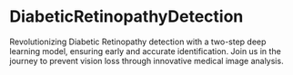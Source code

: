 # DiabeticRetinopathyDetection
Revolutionizing Diabetic Retinopathy detection with a two-step deep learning model, ensuring early and accurate identification. Join us in the journey to prevent vision loss through innovative medical image analysis.
